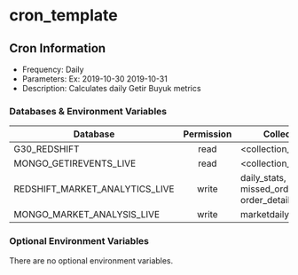 # cron_template
## Cron Information

* Frequency: Daily
* Parameters: Ex: 2019-10-30 2019-10-31
* Description: Calculates daily Getir Buyuk metrics

### Databases & Environment Variables

| Database                               | Permission        | Collections                                                      | Environment Name              |
| -----------------                      |:----------------: | ------------------                                               | ------------------------------|
| G30_REDSHIFT                           |      read         | <collection_name>                                                | G30_REDSHIFT                  |
| MONGO_GETIREVENTS_LIVE                 |      read         | <collection_name>                                                | MONGO_GETIREVENTS_LIVE        |
| REDSHIFT_MARKET_ANALYTICS_LIVE         |      write        | daily_stats, missed_orders, order_details                        | REDSHIFT_MARKET_ANALYTICS_LIVE|
| MONGO_MARKET_ANALYSIS_LIVE             |      write        | marketdailysummaries                                             |

### Optional Environment Variables
There are no optional environment variables.





